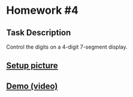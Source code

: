 # Homework #4

## Task Description

Control the digits on a 4-digit 7-segment display.

## [Setup picture](https://drive.google.com/file/d/1HtqSX-6TUgaskubSyktDfGnS7yXzDdiC/view?usp=share_link)

## [Demo (video)](https://drive.google.com/file/d/1T0SND9r8m804dwts1cyRJYUFU9H9OZ8T/view?usp=share_link)
